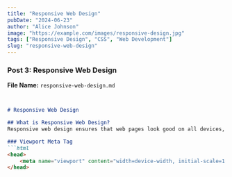 ```yaml
---
title: "Responsive Web Design"
pubDate: "2024-06-23"
author: "Alice Johnson"
image: "https://example.com/images/responsive-design.jpg"
tags: ["Responsive Design", "CSS", "Web Development"]
slug: "responsive-web-design"
---
```

### Post 3: Responsive Web Design

**File Name:** `responsive-web-design.md`

```markdown


# Responsive Web Design

## What is Responsive Web Design?
Responsive web design ensures that web pages look good on all devices, from desktops to smartphones, by adapting the layout to the viewing environment.

### Viewport Meta Tag
```html
<head>
    <meta name="viewport" content="width=device-width, initial-scale=1.0">
</head>

